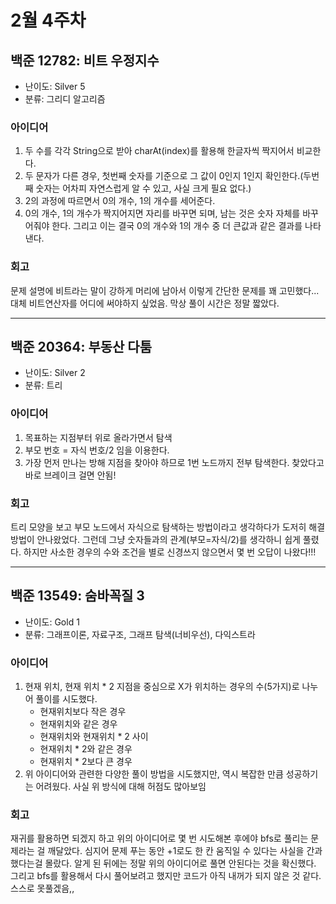 # 2월 4주차
## 백준 12782: 비트 우정지수
- 난이도: Silver 5
- 분류: 그리디 알고리즘

### 아이디어
1. 두 수를 각각 String으로 받아 charAt(index)를 활용해 한글자씩 짝지어서 비교한다.  
2. 두 문자가 다른 경우, 첫번째 숫자를 기준으로 그 값이 0인지 1인지 확인한다.(두번째 숫자는 어차피 자연스럽게 알 수 있고, 사실 크게 필요 없다.) 
3. 2의 과정에 따르면서 0의 개수, 1의 개수를 세어준다.
4. 0의 개수, 1의 개수가 짝지어지면 자리를 바꾸면 되며, 남는 것은 숫자 자체를 바꾸어줘야 한다. 그리고 이는 결국 0의 개수와 1의 개수 중 더 큰값과 같은 결과를 나타낸다.

### 회고
문제 설명에 비트라는 말이 강하게 머리에 남아서 이렇게 간단한 문제를 꽤 고민했다... 대체 비트연산자를 어디에 써야하지 싶었음. 막상 풀이 시간은 정말 짧았다.
____
## 백준 20364: 부동산 다툼
- 난이도: Silver 2
- 분류: 트리

### 아이디어
1. 목표하는 지점부터 위로 올라가면서 탐색  
2. 부모 번호 = 자식 번호/2 임을 이용한다.  
3. 가장 먼저 만나는 방해 지점을 찾아야 하므로 1번 노드까지 전부 탐색한다. 찾았다고 바로 브레이크 걸면 안됨!

### 회고
트리 모양을 보고 부모 노드에서 자식으로 탐색하는 방법이라고 생각하다가 도저히 해결 방법이 안나왔었다. 그런데 그냥 숫자들과의 관계(부모=자식/2)를 생각하니 쉽게 풀렸다. 하지만 사소한 경우의 수와 조건을 별로 신경쓰지 않으면서 몇 번 오답이 나왔다!!!
___
## 백준 13549: 숨바꼭질 3
- 난이도: Gold 1
- 분류: 그래프이론, 자료구조, 그래프 탐색(너비우선), 다익스트라

### 아이디어
1. 현재 위치, 현재 위치 * 2 지점을 중심으로 X가 위치하는 경우의 수(5가지)로 나누어 풀이를 시도했다. 
    - 현재위치보다 작은 경우
    - 현재위치와 같은 경우
    - 현재위치와 현재위치 * 2 사이
    - 현재위치 * 2와 같은 경우
    - 현재위치 * 2보다 큰 경우
2. 위 아이디어와 관련한 다양한 풀이 방법을 시도했지만, 역시 복잡한 만큼 성공하기는 어려웠다. 사실 위 방식에 대해 허점도 많아보임

### 회고
재귀를 활용하면 되겠지 하고 위의 아이디어로 몇 번 시도해본 후에야 bfs로 풀리는 문제라는 걸 깨달았다. 심지어 문제 푸는 동안 +1로도 한 칸 움직일 수 있다는 사실을 간과했다는걸 몰랐다. 알게 된 뒤에는 정말 위의 아이디어로 풀면 안된다는 것을 확신했다. 그리고 bfs를 활용해서 다시 풀어보려고 했지만 코드가 아직 내꺼가 되지 않은 것 같다. 스스로 못풀겠음,,